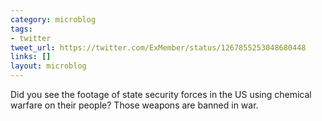 ```yaml
---
category: microblog
tags:
- twitter
tweet_url: https://twitter.com/ExMember/status/1267855253048680448
links: []
layout: microblog
---
```

Did you see the footage of state security forces in the US using chemical warfare on their people? Those weapons are banned in war.

